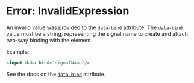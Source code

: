 # Error: InvalidExpression

An invalid value was provided to the `data-bind` attribute. The `data-bind` value must be a string, representing the signal name to create and attach two-way binding with the element.

Example:

```html
<input data-bind="signalName"/>
```

See the docs on the [`data-bind`](/reference/attribute_plugins#data-bind) attribute.